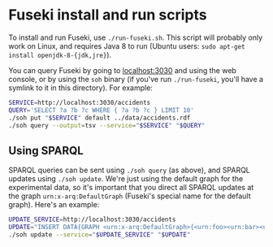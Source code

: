 # Fuseki install and run scripts

To install and run Fuseki, use `./run-fuseki.sh`. This script will probably only
work on Linux, and requires Java 8 to run (Ubuntu users: `sudo apt-get install
openjdk-8-{jdk,jre}`).

You can query Fuseki by going to [localhost:3030](http://localhost:3030/) and
using the web console, or by using the `soh` binary (if you've run
`./run-fuseki`, you'll have a symlink to it in this directory). For example:

```sh
SERVICE=http://localhost:3030/accidents
QUERY='SELECT ?a ?b ?c WHERE { ?a ?b ?c } LIMIT 10'
./soh put "$SERVICE" default ../data/accidents.rdf
./soh query --output=tsv --service="$SERVICE" "$QUERY"
```

## Using SPARQL

SPARQL queries can be sent using `./soh query` (as above), and SPARQL updates
using `./soh update`. We're just using the default graph for the experimental
data, so it's important that you direct all SPARQL updates at the graph
`urn:x-arq:DefaultGraph` (Fuseki's special name for the default graph). Here's
an example:

```sh
UPDATE_SERVICE=http://localhost:3030/accidents
UPDATE="INSERT DATA{GRAPH <urn:x-arq:DefaultGraph>{<urn:foo><urn:bar><urn:baz>.}}"
./soh update --service="$UPDATE_SERVICE" "$UPDATE"
```
